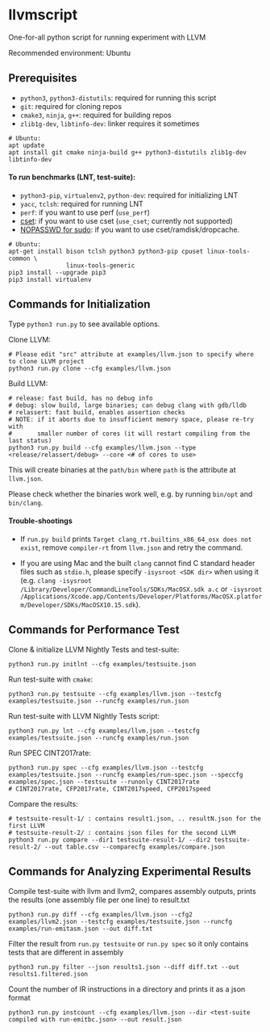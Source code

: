 # llvmscript

One-for-all python script for running experiment with LLVM

Recommended environment: Ubuntu

## Prerequisites

- `python3`, `python3-distutils`: required for running this script
- `git`: required for cloning repos
- `cmake3`, `ninja`, `g++`: required for building repos
- `zlib1g-dev`, `libtinfo-dev`: linker requires it sometimes

```
# Ubuntu:
apt update
apt install git cmake ninja-build g++ python3-distutils zlib1g-dev libtinfo-dev
```

#### To run benchmarks (LNT, test-suite):

- `python3-pip`, `virtualenv2`, `python-dev`: required for initializing LNT
- `yacc`, `tclsh`: required for running LNT
- `perf`: if you want to use perf (`use_perf`)
- [cset](https://stackoverflow.com/questions/11111852/how-to-shield-a-cpu-from-the-linux-scheduler-prevent-it-scheduling-threads-onto): if you want to use cset (`use_cset`; currently not supported)
- [NOPASSWD for sudo](https://askubuntu.com/questions/147241/execute-sudo-without-password): if you want to use cset/ramdisk/dropcache.

```
# Ubuntu:
apt-get install bison tclsh python3 python3-pip cpuset linux-tools-common \
                linux-tools-generic
pip3 install --upgrade pip3
pip3 install virtualenv
```


## Commands for Initialization

Type `python3 run.py` to see available options.

Clone LLVM:
```
# Please edit "src" attribute at examples/llvm.json to specify where to clone LLVM project
python3 run.py clone --cfg examples/llvm.json
```

Build LLVM:
```
# release: fast build, has no debug info
# debug: slow build, large binaries; can debug clang with gdb/lldb
# relassert: fast build, enables assertion checks
# NOTE: if it aborts due to insufficient memory space, please re-try with
#       smaller number of cores (it will restart compiling from the last status)
python3 run.py build --cfg examples/llvm.json --type <release/relassert/debug> --core <# of cores to use>
```

This will create binaries at the `path/bin` where `path` is the attribute at `llvm.json`.

Please check whether the binaries work well, e.g. by running `bin/opt` and `bin/clang`.

#### Trouble-shootings

- If `run.py build` prints `Target clang_rt.builtins_x86_64_osx does not exist`, remove `compiler-rt` from `llvm.json` and retry the command.

- If you are using Mac and the built `clang` cannot find C standard header files such as `stdio.h`, please specify `-isysroot <SDK dir>` when using it (e.g. `clang -isysroot  /Library/Developer/CommandLineTools/SDKs/MacOSX.sdk a.c` or `-isysroot /Applications/Xcode.app/Contents/Developer/Platforms/MacOSX.platform/Developer/SDKs/MacOSX10.15.sdk`).


## Commands for Performance Test

Clone & initialize LLVM Nightly Tests and test-suite:
```
python3 run.py initlnt --cfg examples/testsuite.json
```

Run test-suite with `cmake`:
```
python3 run.py testsuite --cfg examples/llvm.json --testcfg examples/testsuite.json --runcfg examples/run.json
```

Run test-suite with LLVM Nightly Tests script:
```
python3 run.py lnt --cfg examples/llvm.json --testcfg examples/testsuite.json --runcfg examples/run.json
```

Run SPEC CINT2017rate:
```
python3 run.py spec --cfg examples/llvm.json --testcfg examples/testsuite.json --runcfg examples/run-spec.json --speccfg examples/spec.json --testsuite --runonly CINT2017rate
# CINT2017rate, CFP2017rate, CINT2017speed, CFP2017speed
```

Compare the results:
```
# testsuite-result-1/ : contains result1.json, .. resultN.json for the first LLVM
# testsuite-result-2/ : contains json files for the second LLVM
python3 run.py compare --dir1 testsuite-result-1/ --dir2 testsuite-result-2/ --out table.csv --comparecfg examples/compare.json
```

## Commands for Analyzing Experimental Results

Compile test-suite with llvm and llvm2, compares assembly outputs, prints the results (one assembly file per one line) to result.txt
```
python3 run.py diff --cfg examples/llvm.json --cfg2 examples/llvm2.json --testcfg examples/testsuite.json --runcfg examples/run-emitasm.json --out diff.txt
```

Filter the result from `run.py testsuite` or `run.py spec` so it only contains tests that are different in assembly
```
python3 run.py filter --json results1.json --diff diff.txt --out results1.filtered.json
```

Count the number of IR instructions in a directory and prints it as a json format
```
python3 run.py instcount --cfg examples/llvm.json --dir <test-suite compiled with run-emitbc.json> --out result.json
```
